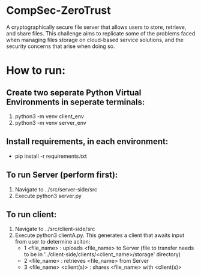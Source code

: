 # CompSec-ZeroTrust
A cryptographically secure file server that allows users to store, retrieve, and share files. This challenge aims to replicate some of the problems faced when managing files storage on cloud-based service solutions, and the security concerns that arise when doing so.

# How to run:


## Create two seperate Python Virtual Environments in seperate terminals:

1. python3 -m venv client_env
2. python3 -m venv server_env

## Install requirements, in each environment:

 - pip install -r requirements.txt


## To run Server (perform first):

1. Navigate to ../src/server-side/src
2. Execute python3 server.py

## To run client:

1. Navigate to ../src/client-side/src
2. Execute python3 clientA.py. This generates a client that awaits input from user to determine aciton:
    - 1 <file_name> : uploads <file_name> to Server (file to transfer needs to be in  '../client-side/clients/<client_name>/storage' directory)
    - 2 <file_name> : retrieves <file_name> from Server 
    - 3 <file_name> <client(s)> : shares <file_name> with <client(s)>
